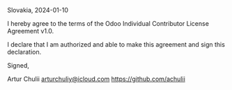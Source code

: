 Slovakia, 2024-01-10

I hereby agree to the terms of the Odoo Individual Contributor License
Agreement v1.0.

I declare that I am authorized and able to make this agreement and sign this
declaration.

Signed,

Artur Chulii arturchuliy@icloud.com https://github.com/achulii